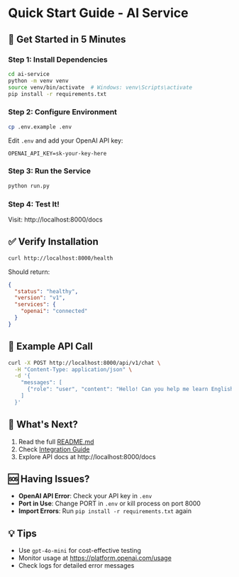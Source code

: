 # Quick Start Guide - AI Service

## 🚀 Get Started in 5 Minutes

### Step 1: Install Dependencies

```bash
cd ai-service
python -m venv venv
source venv/bin/activate  # Windows: venv\Scripts\activate
pip install -r requirements.txt
```

### Step 2: Configure Environment

```bash
cp .env.example .env
```

Edit `.env` and add your OpenAI API key:
```env
OPENAI_API_KEY=sk-your-key-here
```

### Step 3: Run the Service

```bash
python run.py
```

### Step 4: Test It!

Visit: http://localhost:8000/docs

## ✅ Verify Installation

```bash
curl http://localhost:8000/health
```

Should return:
```json
{
  "status": "healthy",
  "version": "v1",
  "services": {
    "openai": "connected"
  }
}
```

## 📝 Example API Call

```bash
curl -X POST http://localhost:8000/api/v1/chat \
  -H "Content-Type: application/json" \
  -d '{
    "messages": [
      {"role": "user", "content": "Hello! Can you help me learn English?"}
    ]
  }'
```

## 🎯 What's Next?

1. Read the full [README.md](./README.md)
2. Check [Integration Guide](../AI_INTEGRATION_GUIDE.md)
3. Explore API docs at http://localhost:8000/docs

## 🆘 Having Issues?

- **OpenAI API Error**: Check your API key in `.env`
- **Port in Use**: Change PORT in `.env` or kill process on port 8000
- **Import Errors**: Run `pip install -r requirements.txt` again

## 💡 Tips

- Use `gpt-4o-mini` for cost-effective testing
- Monitor usage at https://platform.openai.com/usage
- Check logs for detailed error messages
